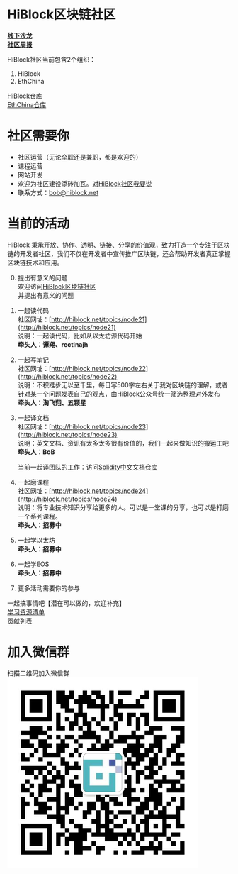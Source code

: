 # HiBlock区块链社区

[**线下沙龙**](https://github.com/HiBlock/hiblock/tree/master/meetup)  
[**社区周报**](https://github.com/HiBlock/hiblock/tree/master/weekly-report)  

HiBlock社区当前包含2个组织：  
1. HiBlock  
2. EthChina  

[HiBlock仓库](https://github.com/HiBlock)  
[EthChina仓库](https://github.com/etherchina)  

# 社区需要你  
- 社区运营（无论全职还是兼职，都是欢迎的）  
- 课程运营  
- 网站开发  
- 欢迎为社区建设添砖加瓦。[对HiBlock社区我要说](https://github.com/HiBlock/hiblock/issues/new)  
- 联系方式：bob@hiblock.net  

# 当前的活动
HiBlock 秉承开放、协作、透明、链接、分享的价值观，致力打造一个专注于区块链的开发者社区，我们不仅在开发者中宣传推广区块链，还会帮助开发者真正掌握区块链技术和应用。  

0. 提出有意义的问题  
欢迎访问[HiBlock区块链社区](http://hiblock.net/)  
并提出有意义的问题

1. 一起读代码  
社区网址：[http://hiblock.net/topics/node21](http://hiblock.net/topics/node21)  
说明：一起读代码，比如从以太坊源代码开始  
**牵头人：谭翔、rectinajh**    

2. 一起写笔记  
社区网址：[http://hiblock.net/topics/node22](http://hiblock.net/topics/node22)  
说明：不积跬步无以至千里，每日写500字左右关于我对区块链的理解，或者针对某一个问题发表自己的观点，由HiBlock公众号统一筛选整理对外发布  
**牵头人：淘飞翔、五颗星**    

3. 一起译文档  
社区网址：[http://hiblock.net/topics/node23](http://hiblock.net/topics/node23)  
说明：英文文档、资讯有太多太多很有价值的，我们一起来做知识的搬运工吧  
**牵头人：BoB**    

	当前一起译团队的工作：访问[Solidity中文文档仓库](https://github.com/etherchina/solidity-doc-cn)  

4. 一起磨课程  
社区网址：[http://hiblock.net/topics/node24](http://hiblock.net/topics/node24)  
说明：将专业技术知识分享给更多的人。可以是一堂课的分享，也可以是打磨一个系列课程。  
**牵头人：招募中**  

5. 一起学以太坊  
**牵头人：招募中**  

6. 一起学EOS  
**牵头人：招募中**  

7. 更多活动需要你的参与

一起搞事情吧【潜在可以做的，欢迎补充】  
[学习资源清单](./learning-materials.md)  
[贡献列表](./contributions.md)  

# 加入微信群  
  
扫描二维码加入微信群  
![](https://github.com/HiBlock/hiblock/blob/master/images/HiBlock_wechat_qrcode.jpeg)